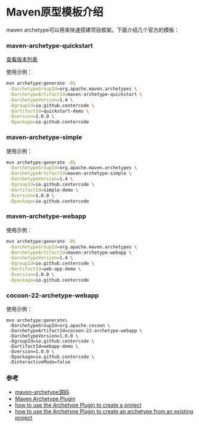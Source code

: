 # Maven原型模板介绍

maven archetype可以用来快速搭建项目框架。下面介绍几个官方的模板：

### maven-archetype-quickstart

[查看版本列表](https://repo.maven.apache.org/maven2/org/apache/maven/archetypes/maven-archetype-quickstart/maven-metadata.xml)

使用示例：

```bash
mvn archetype:generate -B\
 -DarchetypeGroupId=org.apache.maven.archetypes \
 -DarchetypeArtifactId=maven-archetype-quickstart \
 -DarchetypeVersion=1.4 \
 -DgroupId=io.github.centercode \
 -DartifactId=quickstart-demo \
 -Dversion=1.0.0 \
 -Dpackage=io.github.centercode
```

### maven-archetype-simple

使用示例：

```bash
mvn archetype:generate -B\
 -DarchetypeGroupId=org.apache.maven.archetypes \
 -DarchetypeArtifactId=maven-archetype-simple \
 -DarchetypeVersion=1.4 \
 -DgroupId=io.github.centercode \
 -DartifactId=simple-demo \
 -Dversion=1.0.0 \
 -Dpackage=io.github.centercode
```

### maven-archetype-webapp

使用示例：

```bash
mvn archetype:generate -B\
 -DarchetypeGroupId=org.apache.maven.archetypes \
 -DarchetypeArtifactId=maven-archetype-webapp \
 -DarchetypeVersion=1.4 \
 -DgroupId=io.github.centercode \
 -DartifactId=web-app-demo \
 -Dversion=1.0.0 \
 -Dpackage=io.github.centercode
```

### cocoon-22-archetype-webapp

使用示例：

```shell
mvn archetype:generate\
 -DarchetypeGroupId=org.apache.cocoon \
 -DarchetypeArtifactId=cocoon-22-archetype-webapp \
 -DarchetypeVersion=1.0.0 \
 -DgroupId=io.github.centercode \
 -DartifactId=webapp-demo \
 -Dversion=1.0.0 \
 -Dpackage=io.github.centercode \
 -DinteractiveMode=false
```

### 参考

- [maven-archetype源码](https://github.com/apache/maven-archetype)
- [Maven Archetype Plugin](http://maven.apache.org/archetype/maven-archetype-plugin/)
- [how to use the Archetype Plugin to create a project](http://maven.apache.org/archetype/maven-archetype-plugin/usage.html)
- [how to use the Archetype Plugin to create an archetype from an existing project](http://maven.apache.org/archetype/maven-archetype-plugin/advanced-usage.html)
